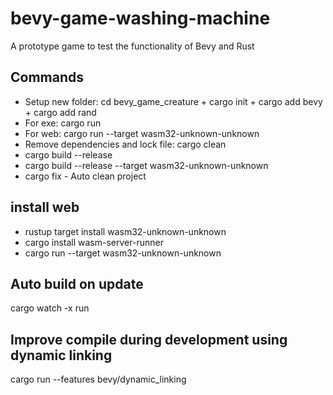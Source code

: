 # bevy-game-washing-machine
A prototype game to test the functionality of Bevy and Rust

## Commands
 * Setup new folder: cd bevy_game_creature + cargo init + cargo add bevy + cargo add rand
 * For exe: cargo run
 * For web: cargo run --target wasm32-unknown-unknown 
 * Remove dependencies and lock file: cargo clean
 * cargo build --release
 * cargo build --release --target wasm32-unknown-unknown
 * cargo fix  - Auto clean project

## install web
 * rustup target install wasm32-unknown-unknown
 * cargo install wasm-server-runner
 * cargo run --target wasm32-unknown-unknown

## Auto build on update
cargo watch -x run

## Improve compile during development using dynamic linking
cargo run --features bevy/dynamic_linking